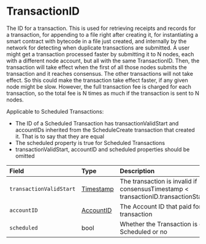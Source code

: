 # TransactionID

The ID for a transaction. This is used for retrieving receipts and records for a transaction, for appending to a file right after creating it, for instantiating a smart contract with bytecode in a file just created, and internally by the network for detecting when duplicate transactions are submitted. A user might get a transaction processed faster by submitting it to N nodes, each with a different node account, but all with the same TransactionID. Then, the transaction will take effect when the first of all those nodes submits the transaction and it reaches consensus. The other transactions will not take effect. So this could make the transaction take effect faster, if any given node might be slow. However, the full transaction fee is charged for each transaction, so the total fee is N times as much if the transaction is sent to N nodes.

Applicable to Scheduled Transactions:

* The ID of a Scheduled Transaction has transactionValidStart and accountIDs inherited from the ScheduleCreate transaction that created it. That is to say that they are equal
* The scheduled property is true for Scheduled Transactions
* transactionValidStart, accountID and scheduled properties should be omitted

| Field | Type | Description |
| :--- | :--- | :--- |
| `transactionValidStart` | ​[Timestamp](../miscellaneous/timestamp.md#timestamp)​ | The transaction is invalid if consensusTimestamp &lt; transactionID.transactionStartValid |
| `accountID` | ​[AccountID](accountid.md)​ | The Account ID that paid for this transaction |
| `scheduled` | bool | Whether the Transaction is of type Scheduled or no |

